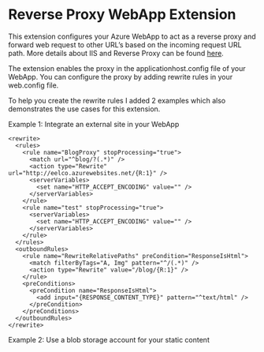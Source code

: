 Reverse Proxy WebApp Extension
========================

This extension configures your Azure WebApp to act as a reverse proxy and forward web request to other URL’s based on the incoming request URL path. More details about IIS and Reverse Proxy can be found [here](http://www.iis.net/learn/extensions/url-rewrite-module/reverse-proxy-with-url-rewrite-v2-and-application-request-routing).

The extension enables the proxy in the applicationhost.config file of your WebApp. You can configure the proxy by adding rewrite rules in your web.config file.

To help you create the rewrite rules I added 2 examples which also demonstrates the use cases for this extension.

Example 1: Integrate an external site in your WebApp

```
<rewrite>
  <rules>
    <rule name="BlogProxy" stopProcessing="true">
      <match url="^blog/?(.*)" />
      <action type="Rewrite" url="http://eelco.azurewebsites.net/{R:1}" />
      <serverVariables>
        <set name="HTTP_ACCEPT_ENCODING" value="" />
      </serverVariables>
    </rule>
    <rule name="test" stopProcessing="true">
      <serverVariables>
        <set name="HTTP_ACCEPT_ENCODING" value="" />
      </serverVariables>
    </rule>
  </rules>
  <outboundRules>
    <rule name="RewriteRelativePaths" preCondition="ResponseIsHtml">
      <match filterByTags="A, Img" pattern="^/(.*)" />
      <action type="Rewrite" value="/blog/{R:1}" />
    </rule>
    <preConditions>
      <preCondition name="ResponseIsHtml">
        <add input="{RESPONSE_CONTENT_TYPE}" pattern="^text/html" />
      </preCondition>
    </preConditions>
  </outboundRules>
</rewrite>
```

Example 2: Use a blob storage account for your static content


